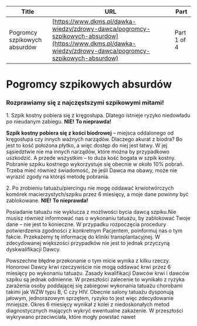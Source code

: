 | **Title**       | **URL**           | **Part**              |
|-----------------|-------------------|-----------------------|
| Pogromcy szpikowych absurdów         | [https://www.dkms.pl/dawka-wiedzy/zdrowy-dawca/pogromcy-szpikowych-absurdow](https://www.dkms.pl/dawka-wiedzy/zdrowy-dawca/pogromcy-szpikowych-absurdow)    | Part 1 of 4          |

# Pogromcy szpikowych absurdów

### Rozprawiamy się z najczęstszymi szpikowymi mitami!


1\. Szpik kostny pobiera się z kręgosłupa. Dlatego istnieje ryzyko niedowładu po nieudanym zabiegu. **NIE!** **To nieprawda!**


**Szpik kostny pobiera się z kości biodrowej** – miejsca oddalonego od kręgosłupa czy innych ważnych narządów. Dlaczego akurat z biodra? Bo jest to kość położona płytko, a więc dostęp do niej jest łatwy. W jej sąsiedztwie nie ma innych narządów, które można by przypadkowo uszkodzić. A przede wszystkim – to duża kość bogata w szpik kostny. Pobranie szpiku kostnego wykorzystuje się obecnie w około 10% pobrań. Trzeba mieć również świadomość, że jeśli Dawca ma obawy, może nie wyrazić zgody na którąś metodę pobrania.


2\. Po zrobieniu tatuażu/piercingu nie mogę oddawać krwiotwórczych komórek macierzystych/szpiku przez 6 miesięcy, a moje dane powinny być zablokowane. **NIE!** **To nieprawda!**


Posiadanie tatuażu nie wyklucza z możliwości bycia dawcą szpiku.Nie musisz również informować nas o wykonaniu tatuażu, by zablokować Twoje dane – nie jest to konieczne. W przypadku rozpoczęcia procedury potwierdzenia zgodności z konkretnym Pacjentem, poinformuj nas o tym fakcie. Przekażemy tę informację do kliniki transplantacyjnej. W zdecydowanej większości przypadków nie jest to jednak przyczyną dyskwalifikacji Dawcy.


Powszechne błędne przekonanie o tym micie wynika z kilku rzeczy. Honorowi Dawcy krwi rzeczywiście nie mogą oddawać krwi przez 6 miesięcy po wykonaniu tatuażu. Zasady kwalifikacji Dawców krwi i dawców szpiku są jednak odmienne. W przeszłości zalecenie to wynikało z ryzyka zarażenia osoby poddającej się zabiegowi wykonania tatuażu chorobami takimi jak WZW typu B, C czy HIV. Obecnie salony tatuażu dysponują jałowym, jednorazowym sprzętem, ryzyko to jest więc zdecydowanie mniejsze. Okres 6 miesięcy wynikał z kolei z niedoskonałych metod diagnostycznych mających wykryć ewentualne zakażenie. W przeszłości wykrywano przeciwciała, które mogły powstać nawet